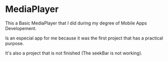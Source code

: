# MediaPlayer

This a Basic MediaPlayer that I did during my degree of Mobile Apps Developement.

Is an especial app for me because it was the first project that has a practical purpose.

It's also a project that is not finished (The seekBar is not working).
